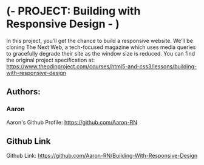 # (- PROJECT: Building with Responsive Design - )
In this project, you’ll get the chance to build a responsive website. We’ll be cloning The Next Web, a tech-focused magazine which uses media queries to gracefully degrade their site as the window size is reduced. You can find the original project specification at: https://www.theodinproject.com/courses/html5-and-css3/lessons/building-with-responsive-design

## Authors: 
### Aaron
Aaron's Github Profile: https://github.com/Aaron-RN

## Github Link
Github Link: https://github.com/Aaron-RN/Building-With-Responsive-Design
